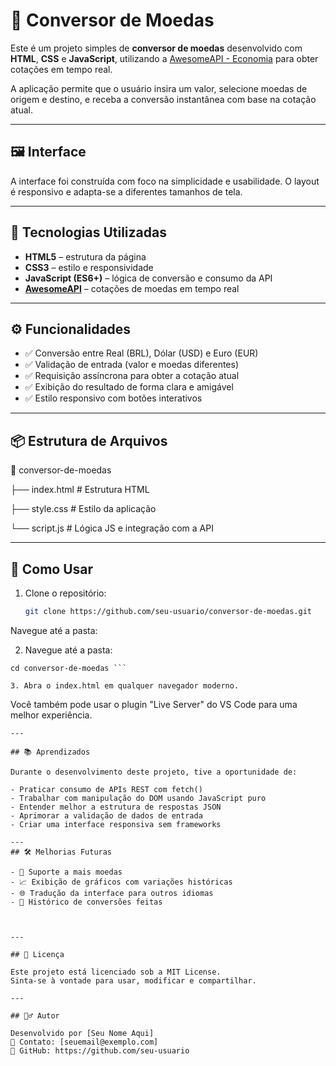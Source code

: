 # 💱 Conversor de Moedas

Este é um projeto simples de **conversor de moedas** desenvolvido com **HTML**, **CSS** e **JavaScript**, utilizando a [AwesomeAPI - Economia](https://docs.awesomeapi.com.br/api-de-moedas) para obter cotações em tempo real.

A aplicação permite que o usuário insira um valor, selecione moedas de origem e destino, e receba a conversão instantânea com base na cotação atual.

---

## 🖼️ Interface

A interface foi construída com foco na simplicidade e usabilidade. O layout é responsivo e adapta-se a diferentes tamanhos de tela.

---

## 🚀 Tecnologias Utilizadas

- **HTML5** – estrutura da página
- **CSS3** – estilo e responsividade
- **JavaScript (ES6+)** – lógica de conversão e consumo da API
- **[AwesomeAPI](https://docs.awesomeapi.com.br/)** – cotações de moedas em tempo real

---

## ⚙️ Funcionalidades

- ✅ Conversão entre Real (BRL), Dólar (USD) e Euro (EUR)
- ✅ Validação de entrada (valor e moedas diferentes)
- ✅ Requisição assíncrona para obter a cotação atual
- ✅ Exibição do resultado de forma clara e amigável
- ✅ Estilo responsivo com botões interativos

---

## 📦 Estrutura de Arquivos

📁 conversor-de-moedas

├── index.html # Estrutura HTML

├── style.css # Estilo da aplicação

└── script.js # Lógica JS e integração com a API


---

## 🧪 Como Usar

1. Clone o repositório:
   ```bash
   git clone https://github.com/seu-usuario/conversor-de-moedas.git
Navegue até a pasta:

2. Navegue até a pasta:

 ```
cd conversor-de-moedas ```

3. Abra o index.html em qualquer navegador moderno.

   ```
Você também pode usar o plugin "Live Server" do VS Code para uma melhor experiência.
 ```
---

## 📚 Aprendizados

Durante o desenvolvimento deste projeto, tive a oportunidade de:

- Praticar consumo de APIs REST com fetch()
- Trabalhar com manipulação do DOM usando JavaScript puro
- Entender melhor a estrutura de respostas JSON
- Aprimorar a validação de dados de entrada
- Criar uma interface responsiva sem frameworks

---
## 🛠️ Melhorias Futuras

- 🔄 Suporte a mais moedas
- 📈 Exibição de gráficos com variações históricas
- 🌐 Tradução da interface para outros idiomas
- 💾 Histórico de conversões feitas



---

## 📄 Licença

Este projeto está licenciado sob a MIT License.
Sinta-se à vontade para usar, modificar e compartilhar.

---

## 🙋‍♂️ Autor

Desenvolvido por [Seu Nome Aqui]
📧 Contato: [seuemail@exemplo.com]
🔗 GitHub: https://github.com/seu-usuario
